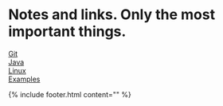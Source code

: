 # Notes and links. Only the most important things.
[Git](git)  
[Java](java)  
[Linux](linux)  
[Examples](examples)  

{% include footer.html content="" %}